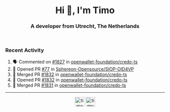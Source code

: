 <h1 align="center">Hi 👋, I'm Timo</h1>
<h3 align="center">A developer from Utrecht, The Netherlands</h3>
<br/>
<!-- https://github.com/rahuldkjain/github-profile-readme-generator --!>

<!--  <p align="left"><img src="https://github-readme-stats.vercel.app/api?username=timoglastra&show_icons=true&count_private=true&" alt="timoglastra" /></p> --!>

<!--
Github language stats
<p align="left"><img src="https://github-readme-stats.vercel.app/api/top-langs/?username=timoglastra&layout=compact" alt="timoglastra" /><p>
-->

<!-- Codestats language stats -->
<!-- <p align="left"><img src="https://codestats-readme.vercel.app/api/top-langs/?username=timoglastra&layout=compact&language_count=12" alt="timoglastra" /><p>    --!>
  
<h3>Recent Activity</h3>

<!--START_SECTION:activity-->
1. 🗣 Commented on [#1827](https://github.com/openwallet-foundation/credo-ts/pull/1827#issuecomment-2053713622) in [openwallet-foundation/credo-ts](https://github.com/openwallet-foundation/credo-ts)
2. 💪 Opened PR [#77](https://github.com/Sphereon-Opensource/SIOP-OID4VP/pull/77) in [Sphereon-Opensource/SIOP-OID4VP](https://github.com/Sphereon-Opensource/SIOP-OID4VP)
3. 🎉 Merged PR [#1832](https://github.com/openwallet-foundation/credo-ts/pull/1832) in [openwallet-foundation/credo-ts](https://github.com/openwallet-foundation/credo-ts)
4. 💪 Opened PR [#1832](https://github.com/openwallet-foundation/credo-ts/pull/1832) in [openwallet-foundation/credo-ts](https://github.com/openwallet-foundation/credo-ts)
5. 🎉 Merged PR [#1831](https://github.com/openwallet-foundation/credo-ts/pull/1831) in [openwallet-foundation/credo-ts](https://github.com/openwallet-foundation/credo-ts)
<!--END_SECTION:activity-->

---

<p align="center">
<a href="https://twitter.com/timoglastra" target="blank"><img align="center" src="https://cdn.jsdelivr.net/npm/simple-icons@3.0.1/icons/twitter.svg" alt="timoglastra" height="30" width="30" /></a>
<a href="https://linkedin.com/in/timoglastra" target="blank"><img align="center" src="https://cdn.jsdelivr.net/npm/simple-icons@3.0.1/icons/linkedin.svg" alt="timoglastra" height="30" width="30" /></a>
</p>



